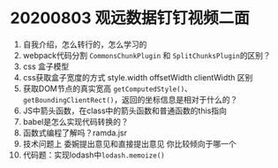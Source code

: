 # 20200803 观远数据钉钉视频二面

1. 自我介绍，怎么转行的，怎么学习的
2. webpack代码分割 `CommonsChunkPlugin` 和 `SplitChunksPlugin`的区别？
3. css 盒子模型
4. css获取盒子宽度的方式 style.width offsetWidth clientWidth 区别
5. 获取DOM节点的真实宽高 `getComputedStyle()`、`getBoundingClientRect()`，返回的坐标信息是相对于什么的？
6. JS中箭头函数，在class中的箭头函数和普通函数的this指向
7. babel是怎么实现代码转换的？
8. 函数式编程了解吗？ramda.jsr
9. 技术问题上 委婉提出意见和直接提出意见 你比较倾向于哪一个
10. 代码题：实现lodash中`lodash.memoize()`